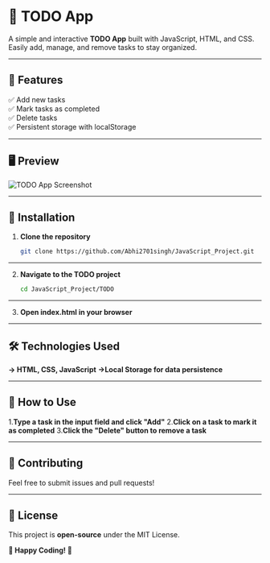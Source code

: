 # 📝 TODO App  

A simple and interactive **TODO App** built with JavaScript, HTML, and CSS. Easily add, manage, and remove tasks to stay organized.  

---

## 🚀 Features  
✅ Add new tasks  
✅ Mark tasks as completed  
✅ Delete tasks  
✅ Persistent storage with localStorage  

---

## 🖥️ Preview  
![TODO App Screenshot](https://via.placeholder.com/800x400?text=TODO+App+Preview)  

---

## 🔧 Installation  
1. **Clone the repository**  
   ```bash
   git clone https://github.com/Abhi2701singh/JavaScript_Project.git

---

2. **Navigate to the TODO project**
   ```bash
   cd JavaScript_Project/TODO

---

3. **Open index.html in your browser**

---
## 🛠️ Technologies Used
**-> HTML, CSS, JavaScript**
**->Local Storage for data persistence**

---

## 🎯 How to Use
1.**Type a task in the input field and click "Add"**
2.**Click on a task to mark it as completed**
3.**Click the "Delete" button to remove a task**

---

## 🤝 Contributing
Feel free to submit issues and pull requests!

---

## 📜 License
This project is **open-source** under the MIT License.

**🚀 Happy Coding! 🎉**
